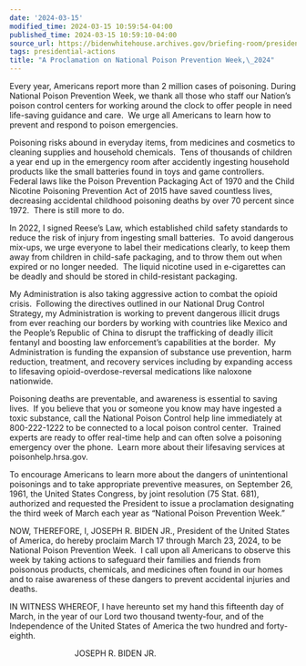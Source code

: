 ```yaml
---
date: '2024-03-15'
modified_time: 2024-03-15 10:59:54-04:00
published_time: 2024-03-15 10:59:10-04:00
source_url: https://bidenwhitehouse.archives.gov/briefing-room/presidential-actions/2024/03/15/a-proclamation-on-national-poison-prevention-week-2024/
tags: presidential-actions
title: "A Proclamation on National Poison Prevention Week,\_2024"
---
```

 
Every year, Americans report more than 2 million cases of poisoning.
During National Poison Prevention Week, we thank all those who staff our
Nation’s poison control centers for working around the clock to offer
people in need life-saving guidance and care.  We urge all Americans to
learn how to prevent and respond to poison emergencies.

Poisoning risks abound in everyday items, from medicines and cosmetics
to cleaning supplies and household chemicals.  Tens of thousands of
children a year end up in the emergency room after accidently ingesting
household products like the small batteries found in toys and game
controllers.  Federal laws like the Poison Prevention Packaging Act of
1970 and the Child Nicotine Poisoning Prevention Act of 2015 have saved
countless lives, decreasing accidental childhood poisoning deaths by
over 70 percent since 1972.  There is still more to do.

In 2022, I signed Reese’s Law, which established child safety standards
to reduce the risk of injury from ingesting small batteries.  To avoid
dangerous mix-ups, we urge everyone to label their medications clearly,
to keep them away from children in child-safe packaging, and to throw
them out when expired or no longer needed.  The liquid nicotine used in
e-cigarettes can be deadly and should be stored in child-resistant
packaging.

My Administration is also taking aggressive action to combat the opioid
crisis.  Following the directives outlined in our National Drug Control
Strategy, my Administration is working to prevent dangerous illicit
drugs from ever reaching our borders by working with countries like
Mexico and the People’s Republic of China to disrupt the trafficking of
deadly illicit fentanyl and boosting law enforcement’s capabilities at
the border.  My Administration is funding the expansion of substance use
prevention, harm reduction, treatment, and recovery services including
by expanding access to lifesaving opioid-overdose-reversal medications
like naloxone nationwide.

Poisoning deaths are preventable, and awareness is essential to saving
lives.  If you believe that you or someone you know may have ingested a
toxic substance, call the National Poison Control help line immediately
at 800-222-1222 to be connected to a local poison control center. 
Trained experts are ready to offer real-time help and can often solve a
poisoning emergency over the phone.  Learn more about their lifesaving
services at poisonhelp.hrsa.gov.

To encourage Americans to learn more about the dangers of unintentional
poisonings and to take appropriate preventive measures, on September 26,
1961, the United States Congress, by joint resolution (75 Stat. 681),
authorized and requested the President to issue a proclamation
designating the third week of March each year as “National Poison
Prevention Week.”

NOW, THEREFORE, I, JOSEPH R. BIDEN JR., President of the United States
of America, do hereby proclaim March 17 through March 23, 2024, to be
National Poison Prevention Week.  I call upon all Americans to observe
this week by taking actions to safeguard their families and friends from
poisonous products, chemicals, and medicines often found in our homes
and to raise awareness of these dangers to prevent accidental injuries
and deaths.

IN WITNESS WHEREOF, I have hereunto set my hand this fifteenth day of
March, in the year of our Lord two thousand twenty-four, and of the
Independence of the United States of America the two hundred and
forty-eighth.

                             JOSEPH R. BIDEN JR.

